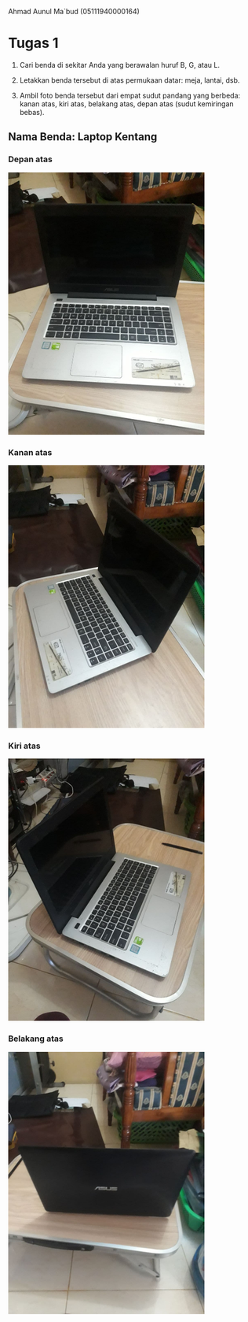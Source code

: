 Ahmad Aunul Ma`bud (05111940000164)

# Tugas 1

1. Cari benda di sekitar Anda yang berawalan huruf B, G, atau L.

2. Letakkan benda tersebut di atas permukaan datar: meja, lantai, dsb.

3. Ambil foto benda tersebut dari empat sudut pandang yang berbeda: kanan atas, kiri atas, belakang atas, depan atas (sudut kemiringan bebas).

## Nama Benda: Laptop Kentang

### Depan atas

<img src="img/depan-atas.jpg" width="400">

### Kanan atas

<img src="img/kanan-atas.jpg" width="400">

### Kiri atas

<img src="img/kiri-atas.jpg" width="400">

### Belakang atas

<img src="img/belakang-atas.jpg" width="400">